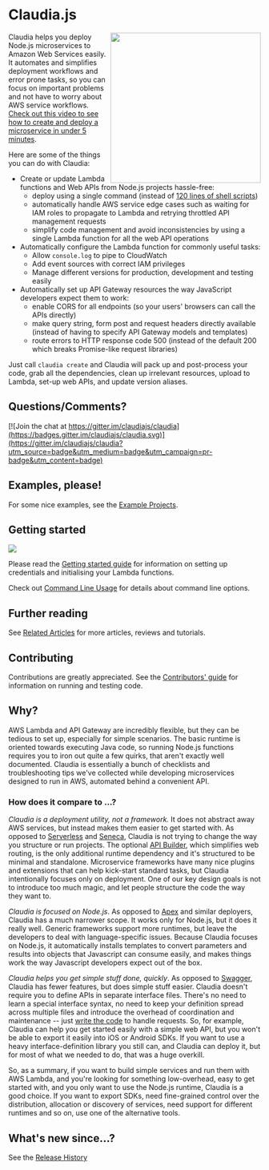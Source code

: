 # Claudia.js

<img src="https://claudiajs.github.io/claudiajs.com/assets/claudiajs.svg" height="300" align="right" />

Claudia helps you deploy Node.js microservices to Amazon Web Services easily. It automates and simplifies deployment workflows and error prone tasks, so you can focus on important problems and not have to worry about AWS service workflows. [Check out this video to see how to create and deploy a microservice in under 5 minutes](https://vimeo.com/156232471).

Here are some of the things you can do with Claudia:

  * Create or update Lambda functions and Web APIs from Node.js projects hassle-free:
    * deploy using a single command (instead of [120 lines of shell scripts](https://github.com/gojko/nodejs-aws-microservice-examples/blob/master/web-parameter-processing/setup.sh))
    * automatically handle AWS service edge cases such as waiting for IAM roles to propagate to Lambda and retrying throttled API management requests
    * simplify code management and avoid inconsistencies by using a single Lambda function for all the web API operations
  * Automatically configure the Lambda function for commonly useful tasks:
     * Allow `console.log` to pipe to CloudWatch
     * Add event sources with correct IAM privileges
     * Manage different versions for production, development and testing easily 
  * Automatically set up API Gateway resources the way JavaScript developers expect them to work:
     * enable CORS for all endpoints (so your users' browsers can call the APIs directly)
     * make query string, form post and request headers directly available (instead of having to specify API Gateway models and templates)
     * route errors to HTTP response code 500 (instead of the default 200 which breaks Promise-like request libraries)

Just call `claudia create` and Claudia will pack up and post-process your code, grab all the dependencies, clean up irrelevant resources, upload to Lambda, set-up web APIs, and update version aliases. 

## Questions/Comments?

[![Join the chat at https://gitter.im/claudiajs/claudia](https://badges.gitter.im/claudiajs/claudia.svg)](https://gitter.im/claudiajs/claudia?utm_source=badge&utm_medium=badge&utm_campaign=pr-badge&utm_content=badge)

## Examples, please!

For some nice examples, see the [Example Projects](https://github.com/claudiajs/example-projects).

## Getting started 

![](https://nodei.co/npm/claudia.svg?downloads=true&downloadRank=true&stars=true)

Please read the [Getting started guide](getting_started.md) for information on setting up credentials and initialising your Lambda functions.

Check out [Command Line Usage](docs) for details about command line options.

## Further reading

See [Related Articles](FURTHER_READING.md) for more articles, reviews and tutorials.

## Contributing

Contributions are greatly appreciated. See the [Contributors' guide](contributing.md) for information on running and testing code.

## Why?

AWS Lambda and API Gateway are incredibly flexible, but they can be tedious to set up, especially for simple scenarios. The basic runtime is oriented towards executing Java code, so running Node.js functions requires you to iron out quite a few quirks, that aren't exactly well documented. Claudia is essentially a bunch of checklists and troubleshooting tips we've collected while developing microservices designed to run in AWS, automated behind a convenient API. 

### How does it compare to ...?

_Claudia is a deployment utility, not a framework._ It does not abstract away AWS services, but instead makes them easier to get started with. As opposed to [Serverless](https://github.com/serverless/serverless) and [Seneca](http://senecajs.org/), Claudia is not trying to change the way you structure or run projects. The optional [API Builder](https://github.com/claudiajs/claudia-api-builder), which simplifies web routing, is the only additional runtime dependency and it's structured to be minimal and standalone. Microservice frameworks have many nice plugins and extensions that can help kick-start standard tasks, but Claudia intentionally focuses only on deployment. One of our key design goals is not to introduce too much magic, and let people structure the code the way they want to.

_Claudia is focused on Node.js_. As opposed to [Apex](https://github.com/apex/apex) and similar deployers, Claudia has a much narrower scope. It works only for Node.js, but it does it really well. Generic frameworks support more runtimes, but leave the developers to deal with language-specific issues. Because Claudia focuses on Node.js, it automatically installs templates to convert parameters and results into objects that Javascript can consume easily, and makes things work the way Javascript developers expect out of the box.

_Claudia helps you get simple stuff done, quickly_. As opposed to [Swagger](http://swagger.io/), Claudia has fewer features, but does simple stuff easier. Claudia doesn't require you to define APIs in separate interface files. There's no need to learn a special interface syntax, no need to keep your definition spread across multiple files and introduce the overhead of coordination and maintenance -- just [write the code](https://github.com/claudiajs/example-projects/blob/master/web-api/web.js) to handle requests. So, for example, Claudia can help you get started easily with a simple web API, but you won't be able to export it easily into iOS or Android SDKs. If you want to use a heavy interface-definition library you still can, and Claudia can deploy it, but for most of what we needed to do, that was a huge overkill. 

So, as a summary, if you want to build simple services and run them with AWS Lambda, and you're looking for something low-overhead,  easy to get started with, and you only want to use the Node.js runtime, Claudia is a good choice. If you want to export SDKs, need fine-grained control over the distribution, allocation or discovery of services, need support for different runtimes and so on, use one of the alternative tools.

## What's new since...?

See the [Release History](RELEASES.md)
